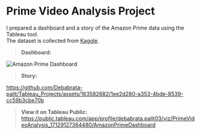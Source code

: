 # Prime Video Analysis Project
I prepared a dashboard and a story of the Amazon Prime data using the Tableau tool.  
The dataset is collected from [Kaggle](https://www.kaggle.com/datasets/shivamb/amazon-prime-movies-and-tv-shows?select=amazon_prime_titles.csv).

> **Dashboard:**

![Amazon Prime Dashboard](https://github.com/Debabrata-palit/Tableau_Projects/assets/163582682/ae97b78d-ed1e-40ba-a795-61c6d01e4665)

> **Story:**

https://github.com/Debabrata-palit/Tableau_Projects/assets/163582682/1ee2d280-a353-4bde-8539-cc59b3cbe70b

> **View it on Tableau Public:** https://public.tableau.com/app/profile/debabrata.palit03/viz/PrimeVideoAnalysis_17129127364480/AmazonPrimeDashboard
